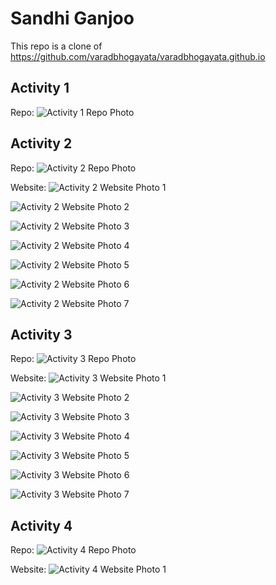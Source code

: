 # Sandhi Ganjoo

This repo is a clone of https://github.com/varadbhogayata/varadbhogayata.github.io

## Activity 1
Repo:
![Activity 1 Repo Photo](assets/img/readme_pics/activity1.png)

## Activity 2
Repo:
![Activity 2 Repo Photo](assets/img/readme_pics/activity2.png)

Website:
![Activity 2 Website Photo 1](assets/img/readme_pics/a2p1.png)

![Activity 2 Website Photo 2](assets/img/readme_pics/a2p2.png)

![Activity 2 Website Photo 3](assets/img/readme_pics/a2p3.png)

![Activity 2 Website Photo 4](assets/img/readme_pics/a2p4.png)

![Activity 2 Website Photo 5](assets/img/readme_pics/a2p5.png)

![Activity 2 Website Photo 6](assets/img/readme_pics/a2p6.png)

![Activity 2 Website Photo 7](assets/img/readme_pics/a2p7.png)

## Activity 3
Repo:
![Activity 3 Repo Photo](assets/img/readme_pics/activity3.png)

Website:
![Activity 3 Website Photo 1](assets/img/readme_pics/a3p1.png)

![Activity 3 Website Photo 2](assets/img/readme_pics/a3p2.png)

![Activity 3 Website Photo 3](assets/img/readme_pics/a3p3.png)

![Activity 3 Website Photo 4](assets/img/readme_pics/a3p4.png)

![Activity 3 Website Photo 5](assets/img/readme_pics/a3p5.png)

![Activity 3 Website Photo 6](assets/img/readme_pics/a3p6.png)

![Activity 3 Website Photo 7](assets/img/readme_pics/a3p7.png)

## Activity 4
Repo:
![Activity 4 Repo Photo](assets/img/readme_pics/activity4.png)

Website:
![Activity 4 Website Photo 1](assets/img/readme_pics/a4p1.png)